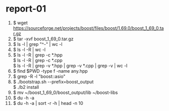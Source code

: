 # report-01
1. $ wget https://sourceforge.net/projects/boost/files/boost/1.69.0/boost_1_69_0.tar.gz
2. $ tar -xvf boost_1_69_0.tar.gz
3. $ ls -l | grep "^-" | wc -l
4. $ ls -l -R | wc -l
5. $ ls -l -R | grep -c *.hpp  
   $ ls -l -R | grep -c *.cpp   
   $ ls -l -R | grep -v *.hpp | grep -v *.cpp | grep -v | wc -l   
6. $ find $PWD -type f -name any.hpp
7. $ grep -R -l "boost::asio"
8. $ ./bootstrap.sh --prefix=boost_output  
   $ ./b2 install      
9. $ mv ~/boost_1_69_0/boost_output/lib ~/boost-libs
10. $ du -h -a 
11. $ du -h -a | sort -r -h | head -n 10

